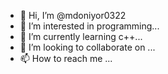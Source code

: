 - 👋 Hi, I’m @mdoniyor0322
- 👀 I’m interested in programming...
- 🌱 I’m currently learning c++...
- 💞️ I’m looking to collaborate on ...
- 📫 How to reach me ...

<!---
mdoniyor0322/mdoniyor0322 is a ✨ special ✨ repository because its `README.md` (this file) appears on your GitHub profile.
You can click the Preview link to take a look at your changes.
--->
